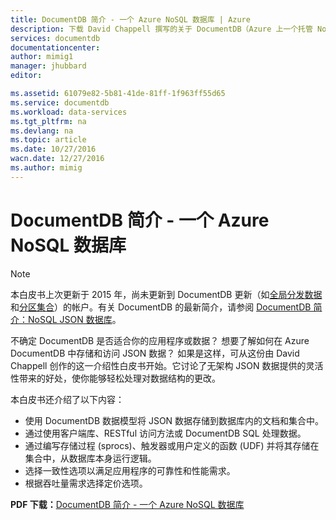 ```yaml
---
title: DocumentDB 简介 - 一个 Azure NoSQL 数据库 | Azure
description: 下载 David Chappell 撰写的关于 DocumentDB（Azure 上一个托管 NoSQL 数据库）的白皮书。
services: documentdb
documentationcenter: 
author: mimig1
manager: jhubbard
editor: 

ms.assetid: 61079e82-5b81-41de-81ff-1f963ff55d65
ms.service: documentdb
ms.workload: data-services
ms.tgt_pltfrm: na
ms.devlang: na
ms.topic: article
ms.date: 10/27/2016
wacn.date: 12/27/2016
ms.author: mimig
---
```


# DocumentDB 简介 - 一个 Azure NoSQL 数据库 

> [!NOTE]
> 本白皮书上次更新于 2015 年，尚未更新到 DocumentDB 更新（如[全局分发数据](./documentdb-distribute-data-globally.md)和[分区集合](./documentdb-partition-data.md)）的帐户。有关 DocumentDB 的最新简介，请参阅 [DocumentDB 简介：NoSQL JSON 数据库](./documentdb-introduction.md)。

不确定 DocumentDB 是否适合你的应用程序或数据？ 想要了解如何在 Azure DocumentDB 中存储和访问 JSON 数据？ 如果是这样，可从这份由 David Chappell 创作的这一介绍性白皮书开始。它讨论了无架构 JSON 数据提供的灵活性带来的好处，使你能够轻松处理对数据结构的更改。

本白皮书还介绍了以下内容：

- 使用 DocumentDB 数据模型将 JSON 数据存储到数据库内的文档和集合中。
- 通过使用客户端库、RESTful 访问方法或 DocumentDB SQL 处理数据。
- 通过编写存储过程 (sprocs)、触发器或用户定义的函数 (UDF) 并将其存储在集合中，从数据库本身运行逻辑。
- 选择一致性选项以满足应用程序的可靠性和性能需求。
- 根据吞吐量需求选择定价选项。

**PDF 下载：**[DocumentDB 简介 - 一个 Azure NoSQL 数据库](http://go.microsoft.com/fwlink/?LinkId=511318)

<!---HONumber=Mooncake_1219_2016-->
